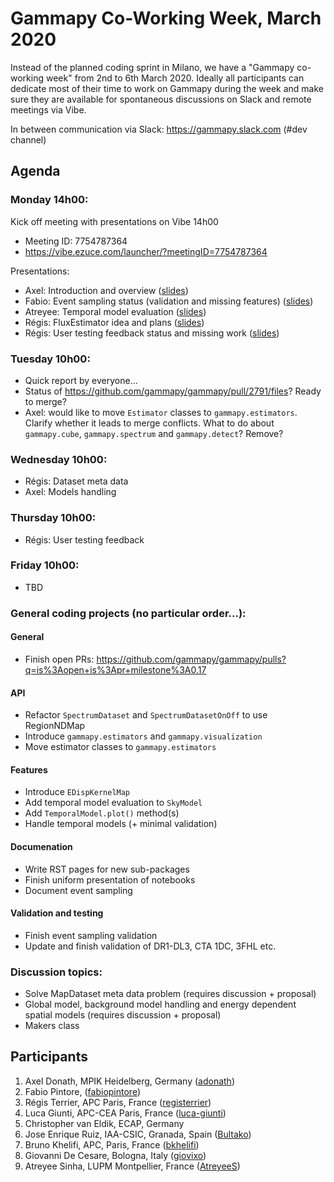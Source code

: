 # Gammapy Co-Working Week, March 2020

Instead of the planned coding sprint in Milano, we have a "Gammapy co-working week" from 2nd to 6th March 2020.  Ideally all participants can dedicate most of their time to work on Gammapy during the week and make sure they are available for spontaneous discussions on Slack and remote meetings via Vibe. 

In between communication via Slack: https://gammapy.slack.com (#dev channel)

## Agenda

### Monday 14h00:
Kick off meeting with presentations on Vibe 14h00
- Meeting ID: 7754787364
- https://vibe.ezuce.com/launcher/?meetingID=7754787364

Presentations:
- Axel: Introduction and overview ([slides](slides/intro-co-working-week.pdf))
- Fabio: Event sampling status (validation and missing features) ([slides](slides/))
- Atreyee: Temporal model evaluation ([slides](slides/))
- Régis: FluxEstimator idea and plans ([slides](slides/))
- Régis: User testing feedback status and missing work ([slides](slides/))

### Tuesday 10h00:
- Quick report by everyone... 
- Status of https://github.com/gammapy/gammapy/pull/2791/files? Ready to merge?
- Axel: would like to move `Estimator` classes to `gammapy.estimators`. Clarify whether it leads to merge conflicts. What to do about `gammapy.cube`,  `gammapy.spectrum` and `gammapy.detect`? Remove?



### Wednesday 10h00:
 - Régis: Dataset meta data
 - Axel: Models handling

### Thursday 10h00:
 - Régis: User testing feedback
 
### Friday 10h00:
 - TBD

### General coding projects (no particular order...):
#### General
- Finish open PRs: https://github.com/gammapy/gammapy/pulls?q=is%3Aopen+is%3Apr+milestone%3A0.17

#### API
- Refactor `SpectrumDataset` and `SpectrumDatasetOnOff` to use RegionNDMap
- Introduce `gammapy.estimators` and `gammapy.visualization`
- Move estimator classes to `gammapy.estimators`

#### Features
- Introduce `EDispKernelMap`
- Add temporal model evaluation to `SkyModel`
- Add `TemporalModel.plot()` method(s)
- Handle temporal models (+ minimal validation)

#### Documenation
- Write RST pages for new sub-packages
- Finish uniform presentation of notebooks
- Document event sampling

#### Validation and testing
- Finish event sampling validation
- Update and finish validation of DR1-DL3, CTA 1DC, 3FHL etc.

### Discussion topics:
- Solve MapDataset meta data problem (requires discussion + proposal)
- Global model, background model handling and energy dependent spatial models (requires discussion + proposal)
- Makers class


## Participants

1. Axel Donath, MPIK Heidelberg, Germany ([adonath](https://github.com/adonath))
2. Fabio Pintore,  ([fabiopintore](https://github.com/fabiopintore))
3. Régis Terrier, APC Paris, France ([registerrier](https://github.com/registerrier))
4. Luca Giunti, APC-CEA Paris, France ([luca-giunti](https://github.com/luca-giunti))
5. Christopher van Eldik, ECAP, Germany
6. Jose Enrique Ruiz, IAA-CSIC, Granada, Spain ([Bultako](https://github.com/Bultako))
7. Bruno Khelifi, APC, Paris, France ([bkhelifi](https://github.com/bkhelifi))
8. Giovanni De Cesare, Bologna, Italy ([giovixo](https://github.com/giovixo))
9. Atreyee Sinha, LUPM Montpellier, France ([AtreyeeS](https://github.com/AtreyeeS))
 
